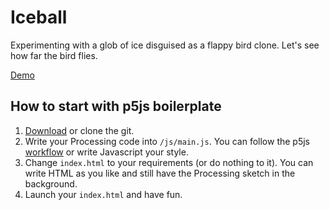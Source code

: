 # Iceball
Experimenting with a glob of ice disguised as a flappy bird clone. Let's see how far the bird flies.

[Demo](http://htmlpreview.github.io/?https://github.com/fanbyprinciple/iceball/blob/master/index.html)

## How to start with p5js boilerplate
1. [Download](https://github.com/bsplt/p5js-boilerplate/archive/master.zip) or clone the git.
2. Write your Processing code into `/js/main.js`. You can follow the p5js [workflow](http://p5js.org/get-started/) or write Javascript your style.
3. Change `index.html` to your requirements (or do nothing to it). You can write HTML as you like and still have the Processing sketch in the background.
4. Launch your `index.html` and have fun.


